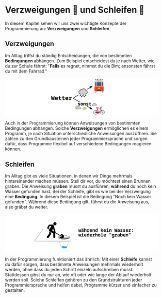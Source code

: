 # Verzweigungen 🌱 und Schleifen 🔁

In diesem Kapitel sehen wir uns zwei wichtigte Konzepte
der Programmierung an: **Verzweigungen** und **Schleifen**.

## Verzweigungen

Im Alltag triffst du ständig Entscheidungen, die von bestimmten **Bedingungen** abhängen. Zum Beispiel entscheidest du je nach Wetter, wie du zur Schule fährst: "**Falls** es regnet, nimmst du die Bim; ansonsten fährst du mit dem Fahrrad."

![Verzweigung Wetter](./images/verzweigung.png)

Auch in der Programmierung können Anweisungen von bestimmten Bedingungen abhängen.
Solche **Verzweigungen** ermöglichen es einem Programm, je nach Situation unterschiedliche Anweisungen auszüfhren. Sie zählen zu den Grundbausteinen jeder Programmiersprache und sorgen dafür, dass Programme flexibel auf verschiedene Bedingungen reagieren können.


## Schleifen

Im Alltag gibt es viele Situationen, in denen wir Dinge mehrmals hintereinander machen müssen.
Stell dir vor, du möchtest einen Brunnen graben.
Die Anweisung **graben** musst du ausführen, **während** du noch kein Wasser gefunden hast.
Bei der Schleife, gibt es wie bei der Verzweigung eine **Bedingung**.
In diesem Beispiel ist die Bedingung "Noch kein Wasser gefunden".
Während diese Bedingung gilt, führst du die Anweisung aus, also gräbst du weiter.

![Loop Brunnen](./images/loop.png)

In der Programmierung funktioniert das ähnlich: Mit einer **Schleife** kannst du dafür sorgen, dass bestimmte Anweisungen mehrmals wiederholt werden,
ohne dass du jeden Schritt einzeln aufschreiben musst.
Stattdessen gibst du nur an, wie oft oder wie lange der Ablauf wiederholt werden soll.
Solche Schleifen gehören zu den Grundstrukturen jeder Programmiersprache und helfen dabei, Programme kürzer und einfacher zu gestalten.
